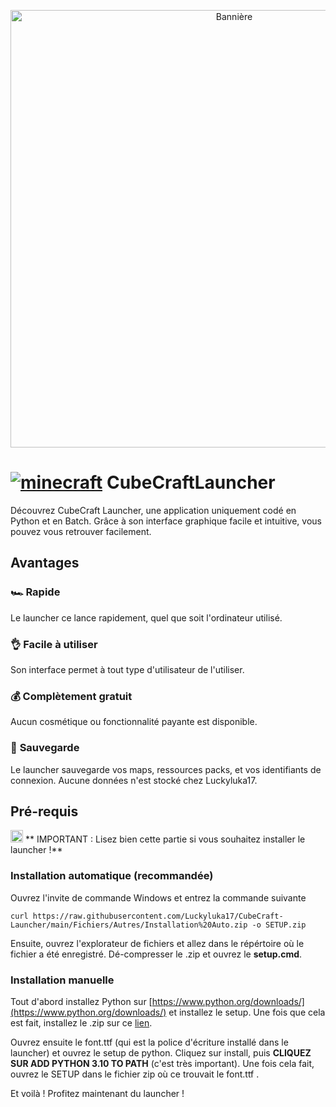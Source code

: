 <p align="center">
  <img width="700" src="https://zupimages.net/up/21/47/lgiy.png" alt="Bannière">
</p>

# [![minecraft](https://emoji.gg/assets/emoji/4237-minecraft.gif)](https://emoji.gg/emoji/4237-minecraft) CubeCraftLauncher
Découvrez CubeCraft Launcher, une application uniquement codé en Python et en Batch. Grâce à son interface graphique facile et intuitive, vous pouvez vous retrouver facilement.

## Avantages
### **🏎️ Rapide**
Le launcher ce lance rapidement, quel que soit l'ordinateur utilisé.
### 👌 **Facile à utiliser**
Son interface permet à tout type d'utilisateur de l'utiliser.
### 💰 **Complètement gratuit**
Aucun cosmétique ou fonctionnalité payante est disponible. 
### 💾 **Sauvegarde**
Le launcher sauvegarde vos maps, ressources packs, et vos identifiants de connexion. Aucune données n'est stocké chez Luckyluka17.

## Pré-requis
<a href="https://emoji.gg/emoji/4077_warning"><img src="https://emoji.gg/assets/emoji/4077_warning.png" width="20px" height="20px" alt="warning"></a> ** IMPORTANT : Lisez bien cette partie si vous souhaitez installer le launcher !**

### Installation automatique (recommandée)
Ouvrez l'invite de commande Windows et entrez la commande suivante

```
curl https://raw.githubusercontent.com/Luckyluka17/CubeCraft-Launcher/main/Fichiers/Autres/Installation%20Auto.zip -o SETUP.zip
```

Ensuite, ouvrez l'explorateur de fichiers et allez dans le répértoire où le fichier a été enregistré. Dé-compresser le .zip et ouvrez le __setup.cmd__.

### Installation manuelle
Tout d'abord installez Python sur [https://www.python.org/downloads/](https://www.python.org/downloads/) et installez le setup. Une fois que cela est fait, installez le .zip sur ce [lien](https://raw.githubusercontent.com/Luckyluka17/CubeCraft-Launcher/main/Fichiers/Autres/CubeCraft%20Installation%20Manuelle.zip).

Ouvrez ensuite le font.ttf (qui est la police d'écriture installé dans le launcher) et ouvrez le setup de python. Cliquez sur install, puis **CLIQUEZ SUR ADD PYTHON 3.10 TO PATH** (c'est très important). Une fois cela fait, ouvrez le SETUP dans le fichier zip où ce trouvait le font.ttf .

Et voilà ! Profitez maintenant du launcher !
